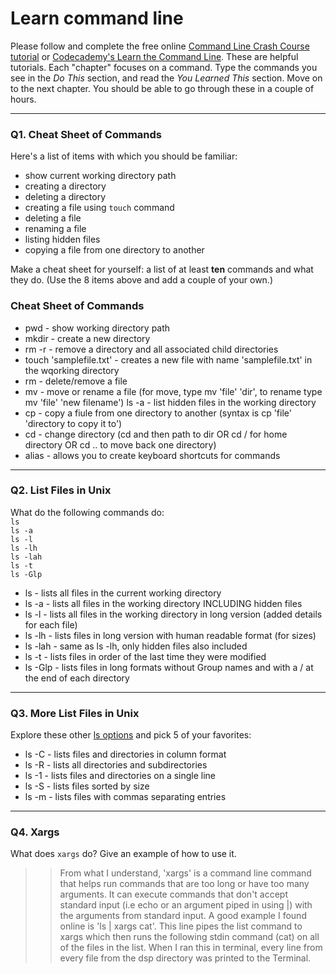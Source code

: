 # Learn command line

Please follow and complete the free online [Command Line Crash Course
tutorial](https://web.archive.org/web/20160708171659/http://cli.learncodethehardway.org/book/) or [Codecademy's Learn the Command Line](https://www.codecademy.com/learn/learn-the-command-line). These are helpful tutorials. Each "chapter" focuses on a command. Type the commands you see in the _Do This_ section, and read the _You Learned This_ section. Move on to the next chapter. You should be able to go through these in a couple of hours.

---

### Q1.  Cheat Sheet of Commands  

Here's a list of items with which you should be familiar:  
* show current working directory path
* creating a directory
* deleting a directory
* creating a file using `touch` command
* deleting a file
* renaming a file
* listing hidden files
* copying a file from one directory to another

Make a cheat sheet for yourself: a list of at least **ten** commands and what they do.  (Use the 8 items above and add a couple of your own.)  

### **Cheat Sheet of Commands**

+ pwd - show working directory path
+ mkdir - create a new directory
+ rm -r - remove a directory and all associated child directories
+ touch 'samplefile.txt' - creates a new file with name 'samplefile.txt' in the wqorking directory
+ rm - delete/remove a file
+ mv - move or rename a file (for move, type mv 'file' 'dir', to rename type mv 'file' 'new filename')
ls -a - list hidden files in the working directory
+ cp - copy a fiule from one directory to another (syntax is cp 'file' 'directory to copy it to')
+ cd - change directory (cd and then path to dir OR cd / for home directory OR cd .. to move back one directory)
+ alias - allows you to create keyboard shortcuts for commands 

---

### Q2.  List Files in Unix   

What do the following commands do:  
`ls`  
`ls -a`  
`ls -l`  
`ls -lh`  
`ls -lah`  
`ls -t`  
`ls -Glp`  

+ ls - lists all files in the current  working directory
+ ls -a - lists all files in the working directory INCLUDING hidden files
+ ls -l - lists all files in the working directory in long version (added details for each file)
+ ls -lh - lists files in long version with human readable format (for sizes)
+ ls -lah - same as ls -lh, only hidden files also included
+ ls -t - lists files in order of the last time they were modified
+ ls -Glp - lists files in long formats without Group names and with a / at the end of each directory

---

### Q3.  More List Files in Unix  

Explore these other [ls options](http://www.techonthenet.com/unix/basic/ls.php) and pick 5 of your favorites:

+ ls -C - lists files and directories in column format
+ ls -R - lists all directories and subdirectories
+ ls -1 - lists files and directories on a single line
+ ls -S - lists files sorted by size
+ ls -m - lists files with commas separating entries
---

### Q4.  Xargs   

What does `xargs` do? Give an example of how to use it.

>> From what I understand, 'xargs' is a command line command that helps run commands that are too long or have too many arguments.  It can execute commands that don't accept standard input (i.e echo or an argument piped in using |) with the arguments from standard input.
>> A good example I found online is 'ls | xargs cat'.  This line pipes the list command to xargs which then runs the following stdin command (cat) on all of the files in the list.  When I ran this in terminal, every line from every file from the dsp directory was printed to the Terminal.    

 

